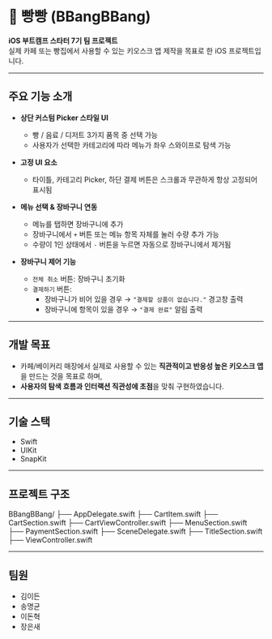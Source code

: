 # 🥖 빵빵 (BBangBBang)

**iOS 부트캠프 스타터 7기 팀 프로젝트**  
실제 카페 또는 빵집에서 사용할 수 있는 키오스크 앱 제작을 목표로 한 iOS 프로젝트입니다.

---

## 주요 기능 소개

- **상단 커스텀 Picker 스타일 UI**
  - 빵 / 음료 / 디저트 3가지 품목 중 선택 가능
  - 사용자가 선택한 카테고리에 따라 메뉴가 좌우 스와이프로 탐색 가능

- **고정 UI 요소**
  - 타이틀, 카테고리 Picker, 하단 결제 버튼은 스크롤과 무관하게 항상 고정되어 표시됨

- **메뉴 선택 & 장바구니 연동**
  - 메뉴를 탭하면 장바구니에 추가
  - 장바구니에서 `+` 버튼 또는 메뉴 항목 자체를 눌러 수량 추가 가능
  - 수량이 1인 상태에서 `-` 버튼을 누르면 자동으로 장바구니에서 제거됨

- **장바구니 제어 기능**
  - `전체 취소` 버튼: 장바구니 초기화
  - `결제하기` 버튼:
    - 장바구니가 비어 있을 경우 → `"결제할 상품이 없습니다."` 경고창 출력
    - 장바구니에 항목이 있을 경우 → `"결제 완료"` 알림 출력

---

## 개발 목표

- 카페/베이커리 매장에서 실제로 사용할 수 있는 **직관적이고 반응성 높은 키오스크 앱**을 만드는 것을 목표로 하며,
- **사용자의 탐색 흐름과 인터랙션 직관성에 초점**을 맞춰 구현하였습니다.

---

## 기술 스택

- Swift
- UIKit
- SnapKit

---

## 프로젝트 구조

BBangBBang/
├── AppDelegate.swift
├── CartItem.swift
├── CartSection.swift
├── CartViewController.swift
├── MenuSection.swift
├── PaymentSection.swift
├── SceneDelegate.swift
├── TitleSection.swift
├── ViewController.swift

---

## 팀원

- 김이든
- 송명균
- 이돈혁
- 장은새

